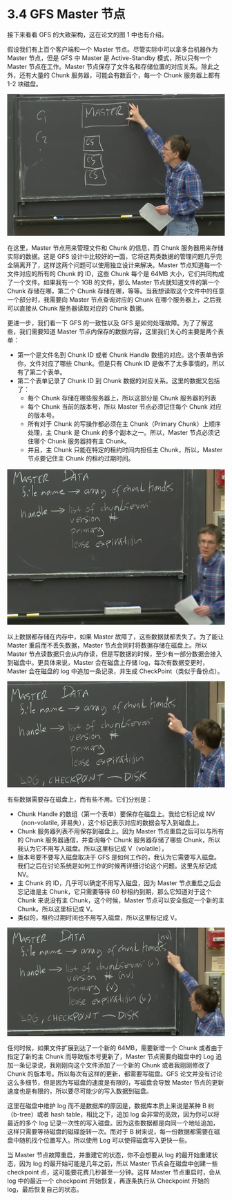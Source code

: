 # 3.4 GFS Master 节点

接下来看看 GFS 的大致架构，这在论文的图 1 中也有介绍。

假设我们有上百个客户端和一个 Master 节点。尽管实际中可以拿多台机器作为 Master 节点，但是 GFS 中 Master 是 Active-Standby 模式，所以只有一个 Master 节点在工作。Master 节点保存了文件名和存储位置的对应关系。除此之外，还有大量的 Chunk 服务器，可能会有数百个，每一个 Chunk 服务器上都有 1-2 块磁盘。

![](<../assets/image (237).png>)

在这里，Master 节点用来管理文件和 Chunk 的信息，而 Chunk 服务器用来存储实际的数据。这是 GFS 设计中比较好的一面，它将这两类数据的管理问题几乎完全隔离开了，这样这两个问题可以使用独立设计来解决。Master 节点知道每一个文件对应的所有的 Chunk 的 ID，这些 Chunk 每个是 64MB 大小，它们共同构成了一个文件。如果我有一个 1GB 的文件，那么 Master 节点就知道文件的第一个 Chunk 存储在哪，第二个 Chunk 存储在哪，等等。当我想读取这个文件中的任意一个部分时，我需要向 Master 节点查询对应的 Chunk 在哪个服务器上，之后我可以直接从 Chunk 服务器读取对应的 Chunk 数据。

更进一步，我们看一下 GFS 的一致性以及 GFS 是如何处理故障。为了了解这些，我们需要知道 Master 节点内保存的数据内容，这里我们关心的主要是两个表单：

- 第一个是文件名到 Chunk ID 或者 Chunk Handle 数组的对应。这个表单告诉你，文件对应了哪些 Chunk。但是只有 Chunk ID 是做不了太多事情的，所以有了第二个表单。
- 第二个表单记录了 Chunk ID 到 Chunk 数据的对应关系。这里的数据又包括了：
  - 每个 Chunk 存储在哪些服务器上，所以这部分是 Chunk 服务器的列表
  - 每个 Chunk 当前的版本号，所以 Master 节点必须记住每个 Chunk 对应的版本号。
  - 所有对于 Chunk 的写操作都必须在主 Chunk（Primary Chunk）上顺序处理，主 Chunk 是 Chunk 的多个副本之一。所以，Master 节点必须记住哪个 Chunk 服务器持有主 Chunk。
  - 并且，主 Chunk 只能在特定的租约时间内担任主 Chunk，所以，Master 节点要记住主 Chunk 的租约过期时间。

![](<../assets/image (238).png>)

以上数据都存储在内存中，如果 Master 故障了，这些数据就都丢失了。为了能让 Master 重启而不丢失数据，Master 节点会同时将数据存储在磁盘上。所以 Master 节点读数据只会从内存读，但是写数据的时候，至少有一部分数据会接入到磁盘中。更具体来说，Master 会在磁盘上存储 log，每次有数据变更时，Master 会在磁盘的 log 中追加一条记录，并生成 CheckPoint（类似于备份点）。

![](<../assets/image (239).png>)

有些数据需要存在磁盘上，而有些不用。它们分别是：

- Chunk Handle 的数组（第一个表单）要保存在磁盘上。我给它标记成 NV（non-volatile, 非易失），这个标记表示对应的数据会写入到磁盘上。
- Chunk 服务器列表不用保存到磁盘上。因为 Master 节点重启之后可以与所有的 Chunk 服务器通信，并查询每个 Chunk 服务器存储了哪些 Chunk，所以我认为它不用写入磁盘。所以这里标记成 V（volatile），
- 版本号要不要写入磁盘取决于 GFS 是如何工作的，我认为它需要写入磁盘。我们之后在讨论系统是如何工作的时候再详细讨论这个问题。这里先标记成 NV。
- 主 Chunk 的 ID，几乎可以确定不用写入磁盘，因为 Master 节点重启之后会忘记谁是主 Chunk，它只需要等待 60 秒租约到期，那么它知道对于这个 Chunk 来说没有主 Chunk，这个时候，Master 节点可以安全指定一个新的主 Chunk。所以这里标记成 V。
- 类似的，租约过期时间也不用写入磁盘，所以这里标记成 V。

![](<../assets/image (240).png>)

任何时候，如果文件扩展到达了一个新的 64MB，需要新增一个 Chunk 或者由于指定了新的主 Chunk 而导致版本号更新了，Master 节点需要向磁盘中的 Log 追加一条记录说，我刚刚向这个文件添加了一个新的 Chunk 或者我刚刚修改了 Chunk 的版本号。所以每次有这样的更新，都需要写磁盘。GFS 论文并没有讨论这么多细节，但是因为写磁盘的速度是有限的，写磁盘会导致 Master 节点的更新速度也是有限的，所以要尽可能少的写入数据到磁盘。

这里在磁盘中维护 log 而不是数据库的原因是，数据库本质上来说是某种 B 树（b-tree）或者 hash table，相比之下，追加 log 会非常的高效，因为你可以将最近的多个 log 记录一次性的写入磁盘。因为这些数据都是向同一个地址追加，这样只需要等待磁盘的磁碟旋转一次。而对于 B 树来说，每一份数据都需要在磁盘中随机找个位置写入。所以使用 Log 可以使得磁盘写入更快一些。

当 Master 节点故障重启，并重建它的状态，你不会想要从 log 的最开始重建状态，因为 log 的最开始可能是几年之前，所以 Master 节点会在磁盘中创建一些 checkpoint 点，这可能要花费几秒甚至一分钟。这样 Master 节点重启时，会从 log 中的最近一个 checkpoint 开始恢复，再逐条执行从 Checkpoint 开始的 log，最后恢复自己的状态。
